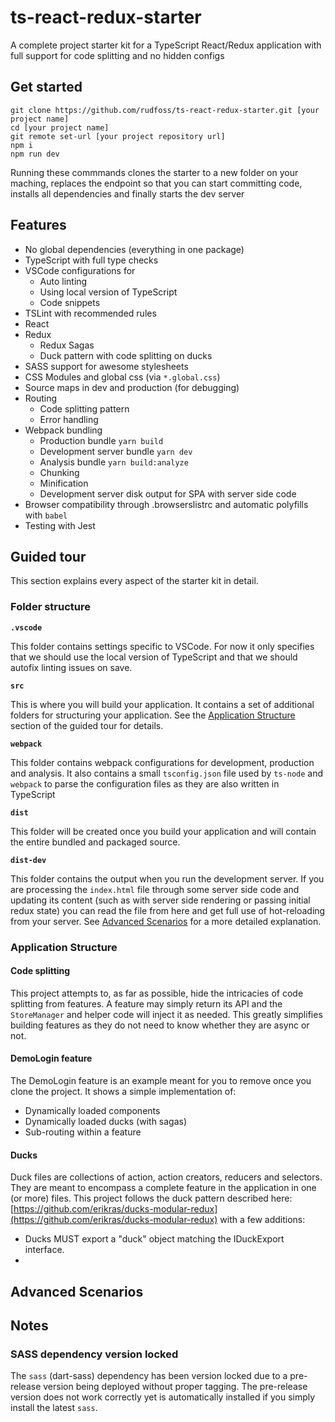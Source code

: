 # ts-react-redux-starter
A complete project starter kit for a TypeScript React/Redux application with full support for code splitting and no hidden configs

## Get started
```
git clone https://github.com/rudfoss/ts-react-redux-starter.git [your project name]
cd [your project name]
git remote set-url [your project repository url]
npm i
npm run dev
```
Running these commmands clones the starter to a new folder on your maching, replaces the endpoint so that you can start committing code, installs all dependencies and finally starts the dev server

## Features
- No global dependencies (everything in one package)
- TypeScript with full type checks
- VSCode configurations for
	- Auto linting
	- Using local version of TypeScript
	- Code snippets
- TSLint with recommended rules
- React
- Redux
	- Redux Sagas
	- Duck pattern with code splitting on ducks
- SASS support for awesome stylesheets
- CSS Modules and global css (via `*.global.css`)
- Source maps in dev and production (for debugging)
- Routing
	- Code splitting pattern
	- Error handling
- Webpack bundling
	- Production bundle `yarn build`
	- Development server bundle `yarn dev`
	- Analysis bundle `yarn build:analyze`
	- Chunking
	- Minification
	- Development server disk output for SPA with server side code
- Browser compatibility through .browserslistrc and automatic polyfills with `babel`
- Testing with Jest

## Guided tour
This section explains every aspect of the starter kit in detail.

### Folder structure
**`.vscode`**

This folder contains settings specific to VSCode. For now it only specifies that we should use the local version of TypeScript and that we should autofix linting issues on save.

**`src`**

This is where you will build your application. It contains a set of additional folders for structuring your application. See the [Application Structure](#application-structure) section of the guided tour for details.

**`webpack`**

This folder contains webpack configurations for development, production and analysis. It also contains a small `tsconfig.json` file used by `ts-node` and `webpack` to parse the configuration files as they are also written in TypeScript

**`dist`**

This folder will be created once you build your application and will contain the entire bundled and packaged source.

**`dist-dev`**

This folder contains the output when you run the development server. If you are processing the `index.html` file through some server side code and updating its content (such as with server side rendering or passing initial redux state) you can read the file from here and get full use of hot-reloading from your server. See [Advanced Scenarios](#advanced-scenarios) for a more detailed explanation.

### Application Structure

#### Code splitting
This project attempts to, as far as possible, hide the intricacies of code splitting from features. A feature may simply return its API and the `StoreManager` and helper code will inject it as needed. This greatly simplifies building features as they do not need to know whether they are async or not.

#### DemoLogin feature
The DemoLogin feature is an example meant for you to remove once you clone the project. It shows a simple implementation of:
- Dynamically loaded components
- Dynamically loaded ducks (with sagas)
- Sub-routing within a feature

#### Ducks
Duck files are collections of action, action creators, reducers and selectors. They are meant to encompass a complete feature in the application in one (or more) files. This project follows the duck pattern described here: [https://github.com/erikras/ducks-modular-redux](https://github.com/erikras/ducks-modular-redux) with a few additions:

- Ducks MUST export a "duck" object matching the IDuckExport interface.
- 

## Advanced Scenarios

## Notes

### SASS dependency version locked
The `sass` (dart-sass) dependency has been version locked due to a pre-release version being deployed without proper tagging. The pre-release version does not work correctly yet is automatically installed if you simply install the latest `sass`.